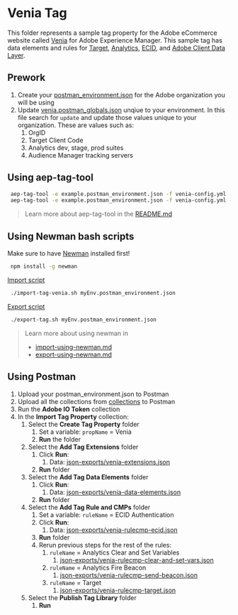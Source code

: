 # Venia Tag
This folder represents a sample tag property for the Adobe eCommerce website called [Venia](https://github.com/adobe/aem-cif-guides-venia) for Adobe Experience Manager. This sample tag has data elements and rules for [Target](https://exchange.adobe.com/apps/ec/102722/adobe-target-v2-launch-extension), [Analytics](#), [ECID](https://exchange.adobe.com/apps/ec/100160/adobe-experience-cloud-id-launch-extension), and [Adobe Client Data Layer](https://exchange.adobe.com/apps/ec/104231).

## Prework
1. Create your [postman_environment.json](../../docs/environment.md) for the Adobe organization you will be using
2. Update [venia.postman_globals.json](venia.postman-globals.json) unqiue to your environment. In this file search for `update` and update those values unique to your organization. These are values such as:
   1. OrgID
   2. Target Client Code
   3. Analytics dev, stage, prod suites
   4. Audience Manager tracking servers

## Using aep-tag-tool
```bash
 aep-tag-tool -e example.postman_environment.json -f venia-config.yml --import
 aep-tag-tool -e example.postman_environment.json -f venia-config.yml --export
```
> Learn more about aep-tag-tool in the [README.md](../../README.md)

## Using Newman bash scripts
Make sure to have [Newman](https://www.npmjs.com/package/newman) installed first!
```bash
 npm install -g newman
```

[Import script](import-tag-venia.sh)
```bash
 ./import-tag-venia.sh myEnv.postman_environment.json
```

[Export script](../../docs/examples/export-tag.sh)
```bash
 ./export-tag.sh myEnv.postman_environment.json
```
> Learn more about using newman in
>  * [import-using-newman.md](../../docs/import-using-newman.md)
>  * [export-using-newman.md](../../docs/export-using-newman.md)

## Using Postman
1. Upload your postman_environment.json to Postman
2. Upload all the collections from [collections](../../collections/) to Postman
3. Run the **Adobe IO Token** collection
4. In the **Import Tag Property** collection:
   1. Select the **Create Tag Property** folder
      1. Set a variable: `propName` = Venia
      2. **Run** the folder
   2. Select the **Add Tag Extensions** folder
      1. Click **Run**:
         1. Data: [json-exports/venia-extensions.json](json-exports/venia-extensions.json)
      2. **Run** folder
   3. Select the **Add Tag Data Elements** folder
      1. Click **Run**:
         1. Data: [json-exports/venia-data-elements.json](json-exports/venia-data-elements.json)
      2. **Run** folder
   4. Select the **Add Tag Rule and CMPs** folder
      1. Set a variable: `ruleName` = ECID Authentication
      2. Click **Run**:
         1. Data: [json-exports/venia-rulecmp-ecid.json](json-exports/venia-rulecmp-ecid.json)
      3. **Run** folder
      4. Rerun previous steps for the rest of the rules:
         1. `ruleName` = Analytics Clear and Set Variables
            1. [json-exports/venia-rulecmp-clear-and-set-vars.json](json-exports/venia-rulecmp-clear-and-set-vars.json)
         2. `ruleName` = Analytics Fire Beacon
            1. [json-exports/venia-rulecmp-send-beacon.json](json-exports/venia-rulecmp-send-beacon.json)
         3. `ruleName` = Target
            1. [json-exports/venia-rulecmp-target.json](json-exports/venia-rulecmp-target.json)
   5. Select the **Publish Tag Library** folder
      1. **Run**
